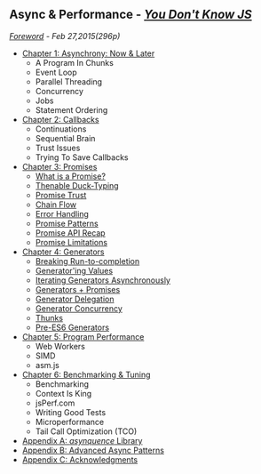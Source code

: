 ## Async & Performance - *[You Don't Know JS](https://github.com/kiyounglee/You-Dont-Know-JS/blob/master/README2.md)*
*[Foreword](forword.md) - Feb 27,2015(296p)*

* [Chapter 1: Asynchrony: Now & Later](ch1.md)
	* A Program In Chunks
	* Event Loop
	* Parallel Threading
	* Concurrency
	* Jobs
	* Statement Ordering
* [Chapter 2: Callbacks](ch2.md)
	* Continuations
	* Sequential Brain
	* Trust Issues
	* Trying To Save Callbacks
* [Chapter 3: Promises](ch3.md)
	* [What is a Promise?](ch3.md#what-is-a-promise)
	* [Thenable Duck-Typing](ch3.md#thenable-duck-typing)
	* [Promise Trust](ch3.md#promise-trust)
	* [Chain Flow](ch3.md#chain-flow)
	* [Error Handling](ch3.md#error-handling)
	* [Promise Patterns](ch3.md#promise-patterns)
	* [Promise API Recap](ch3.md#promise-api-recap)
	* [Promise Limitations](ch3.md#promise-limitations)
* [Chapter 4: Generators](ch4.md)
	* [Breaking Run-to-completion](ch4.md#breaking-run-to-completion)
	* [Generator'ing Values](ch4.md#generatoring-values)
	* [Iterating Generators Asynchronously](ch4.md#iterating-generators-asynchronously)
	* [Generators + Promises](ch4.md#generators--promises)
	* [Generator Delegation](ch4.md#generator-delegation)
	* [Generator Concurrency](ch4.md#generator-concurrency)
	* [Thunks](ch4.md#thunks)
	* [Pre-ES6 Generators](ch4.md#pre-es6-generators)
* [Chapter 5: Program Performance](ch5.md)
	* Web Workers
	* SIMD
	* asm.js
* [Chapter 6: Benchmarking & Tuning](ch6.md)
	* Benchmarking
	* Context Is King
	* jsPerf.com
	* Writing Good Tests
	* Microperformance
	* Tail Call Optimization (TCO)
* [Appendix A: *asynquence* Library](apA.md)
* [Appendix B: Advanced Async Patterns](apB.md)
* [Appendix C: Acknowledgments](apC.md)

